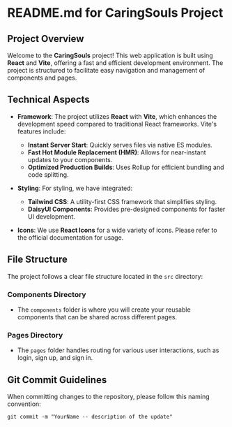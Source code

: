 # README.md for CaringSouls Project

## Project Overview
Welcome to the **CaringSouls** project! This web application is built using **React** and **Vite**, offering a fast and efficient development environment. The project is structured to facilitate easy navigation and management of components and pages.

## Technical Aspects
- **Framework**: The project utilizes **React** with **Vite**, which enhances the development speed compared to traditional React frameworks. Vite's features include:
  - **Instant Server Start**: Quickly serves files via native ES modules.
  - **Fast Hot Module Replacement (HMR)**: Allows for near-instant updates to your components.
  - **Optimized Production Builds**: Uses Rollup for efficient bundling and code splitting.

- **Styling**: For styling, we have integrated:
  - **Tailwind CSS**: A utility-first CSS framework that simplifies styling.
  - **DaisyUI Components**: Provides pre-designed components for faster UI development.
  
- **Icons**: We use **React Icons** for a wide variety of icons. Please refer to the official documentation for usage.

## File Structure
The project follows a clear file structure located in the `src` directory:


### Components Directory
- The `components` folder is where you will create your reusable components that can be shared across different pages.

### Pages Directory
- The `pages` folder handles routing for various user interactions, such as login, sign up, and sign in.

## Git Commit Guidelines
When committing changes to the repository, please follow this naming convention:

```git commit -m "YourName -- description of the update"```